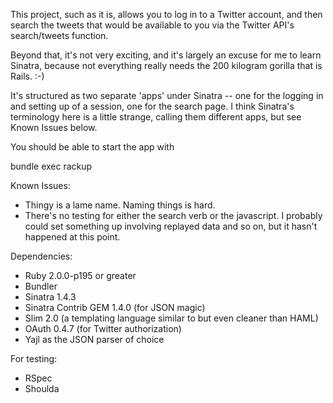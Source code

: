 This project, such as it is, allows you to log in to a Twitter account, and then search the tweets that would be
available to you via the Twitter API's search/tweets function.

Beyond that, it's not very exciting, and it's largely an excuse for me to learn Sinatra, because not everything
really needs the 200 kilogram gorilla that is Rails. :-)

It's structured as two separate 'apps' under Sinatra -- one for the logging in and setting up of a session, one for the
search page. I think Sinatra's terminology here is a little strange, calling them different apps, but see Known Issues
below.

You should be able to start the app with

bundle exec rackup

Known Issues:

* Thingy is a lame name. Naming things is hard.
* There's no testing for either the search verb or the javascript. I probably could set something up involving
  replayed data and so on, but it hasn't happened at this point.

Dependencies:

* Ruby 2.0.0-p195 or greater
* Bundler
* Sinatra 1.4.3
* Sinatra Contrib GEM 1.4.0 (for JSON magic)
* Slim 2.0 (a templating language similar to but even cleaner than HAML)
* OAuth 0.4.7 (for Twitter authorization)
* Yajl as the JSON parser of choice

For testing:
* RSpec
* Shoulda